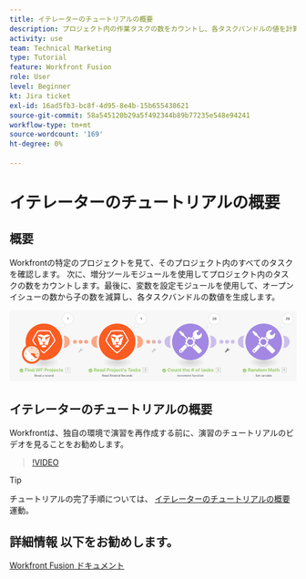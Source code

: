```yaml
---
title: イテレーターのチュートリアルの概要
description: プロジェクト内の作業タスクの数をカウントし、各タスクバンドルの値を計算する方法を説明します ( [!DNL Adobe Workfront Fusion].
activity: use
team: Technical Marketing
type: Tutorial
feature: Workfront Fusion
role: User
level: Beginner
kt: Jira ticket
exl-id: 16ad5fb3-bc8f-4d95-8e4b-15b655438621
source-git-commit: 58a545120b29a5f492344b89b77235e548e94241
workflow-type: tm+mt
source-wordcount: '169'
ht-degree: 0%

---
```


# イテレーターのチュートリアルの概要

## 概要

Workfrontの特定のプロジェクトを見て、そのプロジェクト内のすべてのタスクを確認します。 次に、増分ツールモジュールを使用してプロジェクト内のタスクの数をカウントします。最後に、変数を設定モジュールを使用して、オープンイシューの数から子の数を減算し、各タスクバンドルの数値を生成します。

![Fusion シナリオのイメージ](assets/iteration-and-aggregation-1.png)

## イテレーターのチュートリアルの概要

Workfrontは、独自の環境で演習を再作成する前に、演習のチュートリアルのビデオを見ることをお勧めします。

>[!VIDEO](https://video.tv.adobe.com/v/335278/?quality=12)

>[!TIP]
>
>チュートリアルの完了手順については、 [イテレーターのチュートリアルの概要](https://experienceleague.adobe.com/docs/workfront-learn/tutorials-workfront/fusion/exercises/introduction-to-iterators.html?lang=en) 運動。


## 詳細情報 以下をお勧めします。

[Workfront Fusion ドキュメント](https://experienceleague.adobe.com/docs/workfront/using/adobe-workfront-fusion/workfront-fusion-2.html?lang=en)
